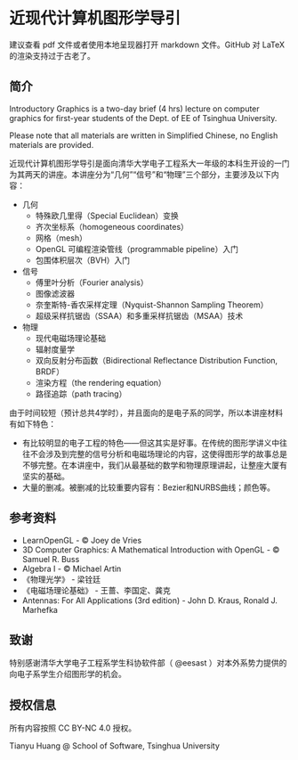# 近现代计算机图形学导引

建议查看 pdf 文件或者使用本地呈现器打开 markdown 文件。GitHub 对 LaTeX 的渲染支持过于古老了。

## 简介

Introductory Graphics is a two-day brief (4 hrs) lecture on computer graphics for first-year students of the Dept. of EE of Tsinghua University.

Please note that all materials are written in Simplified Chinese, no English materials are provided.

近现代计算机图形学导引是面向清华大学电子工程系大一年级的本科生开设的一门为其两天的讲座。本讲座分为“几何”“信号”和“物理”三个部分，主要涉及以下内容：

* 几何
    * 特殊欧几里得（Special Euclidean）变换
    * 齐次坐标系（homogeneous coordinates）
    * 网格（mesh）
    * OpenGL 可编程渲染管线（programmable pipeline）入门
    * 包围体积层次（BVH）入门
* 信号
    * 傅里叶分析（Fourier analysis）
    * 图像滤波器
    * 奈奎斯特-香农采样定理（Nyquist-Shannon Sampling Theorem）
    * 超级采样抗锯齿（SSAA）和多重采样抗锯齿（MSAA）技术
* 物理
    * 现代电磁场理论基础
    * 辐射度量学
    * 双向反射分布函数（Bidirectional Reflectance Distribution Function, BRDF）
    * 渲染方程（the rendering equation）
    * 路径追踪（path tracing）

由于时间较短（预计总共4学时），并且面向的是电子系的同学，所以本讲座材料有如下特色：

* 有比较明显的电子工程的特色——但这其实是好事。在传统的图形学讲义中往往不会涉及到完整的信号分析和电磁场理论的内容，这使得图形学的故事总是不够完整。在本讲座中，我们从最基础的数学和物理原理讲起，让整座大厦有坚实的基础。
* 大量的删减。被删减的比较重要内容有：Bezier和NURBS曲线；颜色等。

## 参考资料

* LearnOpenGL - © Joey de Vries
* 3D Computer Graphics: A Mathematical Introduction with OpenGL - © Samuel R. Buss
* Algebra I - © Michael Artin
* 《物理光学》 - 梁铨廷
* 《电磁场理论基础》 - 王蔷、李国定、龚克
* Antennas: For All Applications (3rd edition) - John D. Kraus, Ronald J. Marhefka

## 致谢

特别感谢清华大学电子工程系学生科协软件部（ @eesast ）对本外系势力提供的向电子系学生介绍图形学的机会。

## 授权信息

所有内容按照 CC BY-NC 4.0 授权。

Tianyu Huang @ School of Software, Tsinghua University

